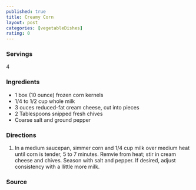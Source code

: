```yaml
---
published: true
title: Creamy Corn
layout: post
categories: [vegetableDishes]
rating: 0
---
```

### Servings
4

### Ingredients
- 1 box (10 ounce) frozen corn kernels
- 1/4 to 1/2 cup whole milk
- 3 ouces reduced-fat cream cheese, cut into pieces
- 2 Tablespoons snipped fresh chives
- Coarse salt and ground pepper

### Directions
1. In a medium saucepan, simmer corn and 1/4  cup milk over medium heat until corn is tender, 5 to 7 minutes.  Remvie from heat; stir in cream cheese and chives.  Season with salt and pepper.  If desired, adjust consistency with a llittle more milk.

### Source

